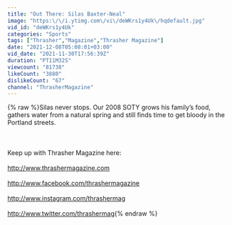 ```yaml
---
title: "Out There: Silas Baxter-Neal"
image: "https:\/\/i.ytimg.com\/vi\/deWKrs1y4Uk\/hqdefault.jpg"
vid_id: "deWKrs1y4Uk"
categories: "Sports"
tags: ["Thrasher","Magazine","Thrasher Magazine"]
date: "2021-12-08T05:08:01+03:00"
vid_date: "2021-11-30T17:56:39Z"
duration: "PT11M32S"
viewcount: "81738"
likeCount: "3880"
dislikeCount: "67"
channel: "ThrasherMagazine"
---
```

{% raw %}Silas never stops. Our 2008 SOTY grows his family’s food, gathers water from a natural spring and still finds time to get bloody in the Portland streets.<br /><br /><br /><br />Keep up with Thrasher Magazine here:<br /><br /><a rel="nofollow" target="blank" href="http://www.thrashermagazine.com">http://www.thrashermagazine.com</a><br /><br /><a rel="nofollow" target="blank" href="http://www.facebook.com/thrashermagazine">http://www.facebook.com/thrashermagazine</a><br /><br /><a rel="nofollow" target="blank" href="http://www.instagram.com/thrashermag">http://www.instagram.com/thrashermag</a><br /><br /><a rel="nofollow" target="blank" href="http://www.twitter.com/thrashermag">http://www.twitter.com/thrashermag</a>{% endraw %}
